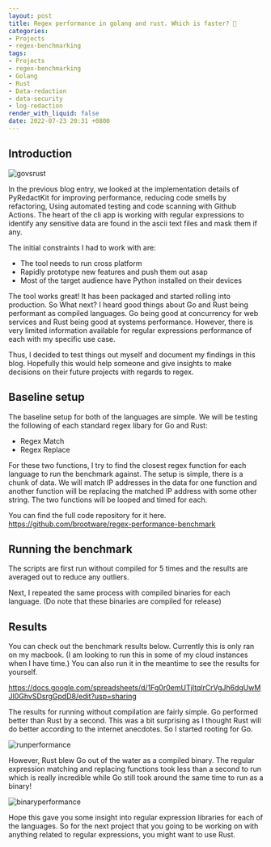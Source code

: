 ```yaml
---
layout: post
title: Regex performance in golang and rust. Which is faster? 🤔
categories:
- Projects
- regex-benchmarking
tags:
- Projects
- regex-benchmarking
- Golang
- Rust
- Data-redaction
- data-security
- log-redaction
render_with_liquid: false
date: 2022-07-23 20:31 +0800
---
```

## Introduction

![govsrust](https://bn1304files.storage.live.com/y4m5enid01oWP4nY4T9-JbCMae1YcrKYl9mZZMDlvToSHzAFEzd7SnVVJ9G0WB9vjEK7CtM1M-3UAXXApf-hxy_gEiM86J0KrGZ8dagQve6Z_jQYBZ-vnjJBDfwY4-KD02GA_puH508PcFHi9qGVfp9nCNVQMLrttqP5olLUKNr_dveADV45L6d77pl6vH3tYtT?width=744&height=350&cropmode=none)

In the previous blog entry, we looked at the implementation details of PyRedactKit for improving performance, reducing code smells by refactoring, Using automated testing and code scanning with Github Actions. The heart of the cli app is working with regular expressions to identify any sensitive data are found in the ascii text files and mask them if any.

The initial constraints I had to work with are:

* The tool needs to run cross platform
* Rapidly prototype new features and push them out asap
* Most of the target audience have Python installed on their devices

The tool works great! It has been packaged and started rolling into production. So What next? I heard good things about Go and Rust being performant as compiled languages. Go being good at concurrency for web services and Rust being good at systems performance. However, there is very limited information available for regular expressions performance of each with my specific use case.

Thus, I decided to test things out myself and document my findings in this blog. Hopefully this would help someone and give insights to make decisions on their future projects with regards to regex.

## Baseline setup

The baseline setup for both of the languages are simple. We will be testing the following of each standard regex libary for Go and Rust:

* Regex Match
* Regex Replace

For these two functions, I try to find the closest regex function for each language to run the benchmark against. The setup is simple, there is a chunk of data. We will match IP addresses in the data for one function and another function will be replacing the matched IP address with some other string. The two functions will be looped and timed for each.

You can find the full code repository for it here.
<https://github.com/brootware/regex-performance-benchmark>

## Running the benchmark

The scripts are first run without compiled for 5 times and the results are averaged out to reduce any outliers.

Next, I repeated the same process with compiled binaries for each language. (Do note that these binaries are compiled for release)

## Results

You can check out the benchmark results below. Currently this is only ran on my macbook. (I am looking to run this in some of my cloud instances when I have time.) You can also run it in the meantime to see the results for yourself.

<https://docs.google.com/spreadsheets/d/1Fg0r0emUTjItqlrCrVgJh6dgUwMJI0GhvSDsrgGpdD8/edit?usp=sharing>

The results for running without compilation are fairly simple. Go performed better than Rust by a second. This was a bit surprising as I thought Rust will do better according to the internet anecdotes. So I started rooting for Go.

![runperformance](https://bn1304files.storage.live.com/y4mH8hsZauKUUkjEZY6roZGRE3PNxZ3PaEmAfCXIRogUJTVqqNWBZ2x-OCInfa4h6qP4_0n5KboNwXfBEO_L26vPkz5k-Cy1ilpHwy_gD2neolrNrJcqII08lE0yyAUKcDXOYmMDimxGR6VsL5v2sU8uSrPd-dsuzsmlK0TD1Pa92Aa_mbPMd6sJyV42IbZGx-U?width=600&height=371&cropmode=none)

However, Rust blew Go out of the water as a compiled binary. The regular expression matching and replacing functions took less than a second to run which is really incredible while Go still took around the same time to run as a binary!

![binaryperformance](https://bn1304files.storage.live.com/y4mmtPcNM3svRX-433l7yj0lxKTCJO_9kxduoqgxb6aISqgoBDut4ZfzMbWTBmI_Iuan4PLCNC6_1WBpg8ClhizKfwTPvInlyPeVyEJt9SI1pOCrBBQvjsg1XoKRiEEaz6ntNRwMJAdlwmoPu3UgQ2dUQnQoWc62sHRS-VDXRoDCTv0YHEP-9_hJZH_12JJ28mC?width=600&height=371&cropmode=none)

Hope this gave you some insight into regular expression libraries for each of the languages. So for the next project that you going to be working on with anything related to regular expressions, you might want to use Rust.
